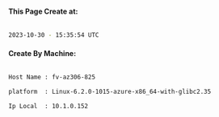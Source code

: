 
   
#### This Page Create at:

```bash

2023-10-30 - 15:35:54 UTC

```

#### Create By Machine:

```bash

Host Name : fv-az306-825

platform  : Linux-6.2.0-1015-azure-x86_64-with-glibc2.35

Ip Local  : 10.1.0.152

```

